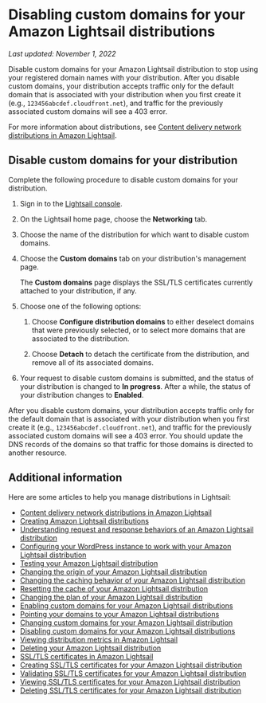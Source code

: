 # Disabling custom domains for your Amazon Lightsail distributions<a name="amazon-lightsail-disabling-distribution-custom-domains"></a>

 *Last updated: November 1, 2022* 

Disable custom domains for your Amazon Lightsail distribution to stop using your registered domain names with your distribution\. After you disable custom domains, your distribution accepts traffic only for the default domain that is associated with your distribution when you first create it \(e\.g\., `123456abcdef.cloudfront.net`\), and traffic for the previously associated custom domains will see a 403 error\.

For more information about distributions, see [Content delivery network distributions in Amazon Lightsail](amazon-lightsail-content-delivery-network-distributions.md)\.

## Disable custom domains for your distribution<a name="disable-distribution-custom-domains"></a>

Complete the following procedure to disable custom domains for your distribution\.

1. Sign in to the [Lightsail console](https://lightsail.aws.amazon.com/)\.

1. On the Lightsail home page, choose the **Networking** tab\.

1. Choose the name of the distribution for which want to disable custom domains\.

1. Choose the **Custom domains** tab on your distribution's management page\.

   The **Custom domains** page displays the SSL/TLS certificates currently attached to your distribution, if any\.

1. Choose one of the following options:

   1. Choose **Configure distribution domains** to either deselect domains that were previously selected, or to select more domains that are associated to the distribution\.

   1. Choose **Detach** to detach the certificate from the distribution, and remove all of its associated domains\.

1. Your request to disable custom domains is submitted, and the status of your distribution is changed to **In progress**\. After a while, the status of your distribution changes to **Enabled**\.

After you disable custom domains, your distribution accepts traffic only for the default domain that is associated with your distribution when you first create it \(e\.g\., `123456abcdef.cloudfront.net`\), and traffic for the previously associated custom domains will see a 403 error\. You should update the DNS records of the domains so that traffic for those domains is directed to another resource\.

## Additional information<a name="disabling-distribution-custom-domains-additional-information"></a>

Here are some articles to help you manage distributions in Lightsail:
+ [Content delivery network distributions in Amazon Lightsail](amazon-lightsail-content-delivery-network-distributions.md)
+ [Creating Amazon Lightsail distributions](amazon-lightsail-creating-content-delivery-network-distribution.md)
+ [Understanding request and response behaviors of an Amazon Lightsail distribution](amazon-lightsail-distribution-request-and-response.md)
+ [Configuring your WordPress instance to work with your Amazon Lightsail distribution](amazon-lightsail-editing-wp-config-for-distribution.md)
+ [Testing your Amazon Lightsail distribution](amazon-lightsail-testing-distribution.md)
+ [Changing the origin of your Amazon Lightsail distribution](amazon-lightsail-changing-distribution-origin.md)
+ [Changing the caching behavior of your Amazon Lightsail distribution](amazon-lightsail-changing-default-cache-behavior.md)
+ [Resetting the cache of your Amazon Lightsail distribution](amazon-lightsail-resetting-distribution-cache.md)
+ [Changing the plan of your Amazon Lightsail distribution](amazon-lighstail-changing-distribution-plan.md)
+ [Enabling custom domains for your Amazon Lightsail distributions](amazon-lightsail-enabling-distribution-custom-domains.md)
+ [Pointing your domains to your Amazon Lightsail distributions](amazon-lightsail-point-domain-to-distribution.md)
+ [Changing custom domains for your Amazon Lightsail distribution](amazon-lightsail-changing-distribution-custom-domains.md)
+ [Disabling custom domains for your Amazon Lightsail distributions](#amazon-lightsail-disabling-distribution-custom-domains)
+ [Viewing distribution metrics in Amazon Lightsail](amazon-lightsail-viewing-distribution-health-metrics.md)
+ [Deleting your Amazon Lightsail distribution](amazon-lightsail-deleting-distribution.md)
+ [SSL/TLS certificates in Amazon Lightsail](understanding-tls-ssl-certificates-in-lightsail-https.md)
+ [Creating SSL/TLS certificates for your Amazon Lightsail distribution](amazon-lightsail-create-a-distribution-certificate.md)
+ [Validating SSL/TLS certificates for your Amazon Lightsail distribution](amazon-lightsail-validating-a-distribution-certificate.md)
+ [Viewing SSL/TLS certificates for your Amazon Lightsail distribution](amazon-lightsail-viewing-distribution-certificates.md)
+ [Deleting SSL/TLS certificates for your Amazon Lightsail distribution](amazon-lightsail-deleting-distribution-certificates.md)